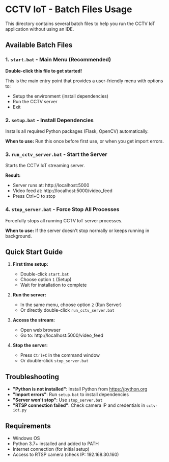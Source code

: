 # CCTV IoT - Batch Files Usage

This directory contains several batch files to help you run the CCTV IoT application without using an IDE.

## Available Batch Files

### 1. `start.bat` - Main Menu (Recommended)
**Double-click this file to get started!**

This is the main entry point that provides a user-friendly menu with options to:
- Setup the environment (install dependencies)
- Run the CCTV server
- Exit

### 2. `setup.bat` - Install Dependencies
Installs all required Python packages (Flask, OpenCV) automatically.

**When to use:** Run this once before first use, or when you get import errors.

### 3. `run_cctv_server.bat` - Start the Server
Starts the CCTV IoT streaming server.

**Result:** 
- Server runs at: http://localhost:5000
- Video feed at: http://localhost:5000/video_feed
- Press Ctrl+C to stop

### 4. `stop_server.bat` - Force Stop All Processes
Forcefully stops all running CCTV IoT server processes.

**When to use:** If the server doesn't stop normally or keeps running in background.

## Quick Start Guide

1. **First time setup:**
   - Double-click `start.bat`
   - Choose option `1` (Setup)
   - Wait for installation to complete

2. **Run the server:**
   - In the same menu, choose option `2` (Run Server)
   - Or directly double-click `run_cctv_server.bat`

3. **Access the stream:**
   - Open web browser
   - Go to: http://localhost:5000/video_feed

4. **Stop the server:**
   - Press `Ctrl+C` in the command window
   - Or double-click `stop_server.bat`

## Troubleshooting

- **"Python is not installed"**: Install Python from https://python.org
- **"Import errors"**: Run `setup.bat` to install dependencies
- **"Server won't stop"**: Use `stop_server.bat`
- **"RTSP connection failed"**: Check camera IP and credentials in `cctv-iot.py`

## Requirements

- Windows OS
- Python 3.7+ installed and added to PATH
- Internet connection (for initial setup)
- Access to RTSP camera (check IP: 192.168.30.160)
